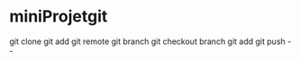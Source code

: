 # miniProjetgit
git clone 
git add 
git remote 
git branch
git checkout branch
git add 
git push --
